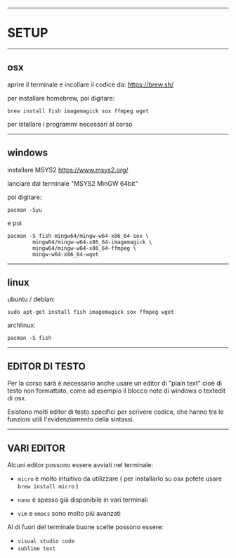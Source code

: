 
---

# SETUP

---

## osx
aprire il terminale e incollare il codice da:
https://brew.sh/

per installare homebrew, poi digitare: 
```
brew install fish imagemagick sox ffmpeg wget
```
per istallare i programmi necessari al corso 

---

## windows

installare MSYS2
https://www.msys2.org/

lanciare dal terminale "MSYS2 MinGW 64bit" 

poi digitare:
```
pacman -Syu
```
e poi
```
pacman -S fish mingw64/mingw-w64-x86_64-sox \
		mingw64/mingw-w64-x86_64-imagemagick \
		mingw64/mingw-w64-x86_64-ffmpeg \
		mingw-w64-x86_64-wget 
```

---

## linux

ubuntu / debian:
```
sudo apt-get install fish imagemagick sox ffmpeg wget
``` 

archlinux:
```
pacman -S fish
```

---

## EDITOR DI TESTO

Per la corso sarà è necessario anche usare un 
editor di "plain text" cioè di testo non 
formattato, come ad esempio il blocco note di 
windows o textedit di osx.

Esistono molti editor di testo specifici per 
scrivere codice, che hanno tra le funzioni utili 
l'evidenziamento della sintassi. 

---

## VARI EDITOR 

Alcuni editor possono essere avviati nel terminale:

- `micro` è molto intuitivo da utilizzare 
( per installarlo su osx potete usare 
`brew install micro` )

- `nano` è spesso già disponibile in vari terminali

- `vim` e `emacs` sono molto più avanzati 

Al di fuori del terminale buone scelte possono 
essere:

- `visual studio code` 
- `sublime text` 
